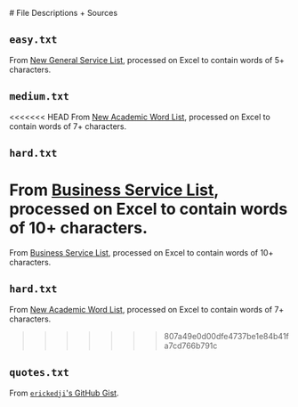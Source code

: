 ﻿﻿# File Descriptions + Sources
## `easy.txt`
From [New General Service List](https://www.newgeneralservicelist.com/new-general-service-list), processed on Excel to contain words of 5+ characters.
## `medium.txt`
<<<<<<< HEAD
From [New Academic Word List](https://www.newgeneralservicelist.com/new-general-service-list-1), processed on Excel to contain words of 7+ characters.
## `hard.txt`
From [Business Service List](https://www.newgeneralservicelist.com/business-service-list), processed on Excel to contain words of 10+ characters.
=======
From [Business Service List](https://www.newgeneralservicelist.com/business-service-list), processed on Excel to contain words of 10+ characters.
## `hard.txt`
From [New Academic Word List](https://www.newgeneralservicelist.com/new-general-service-list-1), processed on Excel to contain words of 7+ characters.
>>>>>>> 807a49e0d00dfe4737be1e84b41fa7cd766b791c
## `quotes.txt`
From [`erickedji`'s GitHub Gist](https://gist.github.com/erickedji/68802#file-quotes-txt).